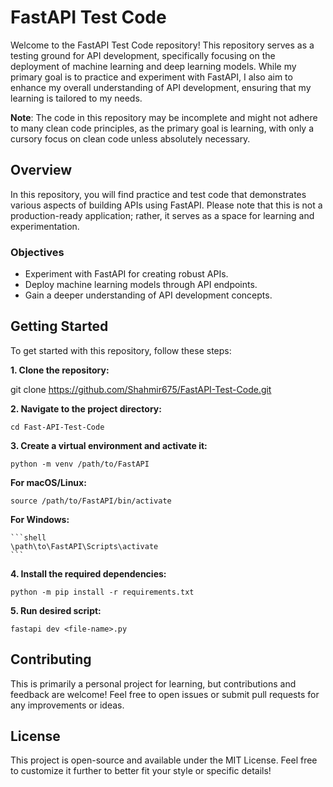 # FastAPI Test Code

Welcome to the FastAPI Test Code repository! This repository serves as a testing ground for API development, specifically focusing on the deployment of machine learning and deep learning models. While my primary goal is to practice and experiment with FastAPI, I also aim to enhance my overall understanding of API development, ensuring that my learning is tailored to my needs.

**Note**: The code in this repository may be incomplete and might not adhere to many clean code principles, as the primary goal is learning, with only a cursory focus on clean code unless absolutely necessary.

## Overview

In this repository, you will find practice and test code that demonstrates various aspects of building APIs using FastAPI. Please note that this is not a production-ready application; rather, it serves as a space for learning and experimentation.

### Objectives

- Experiment with FastAPI for creating robust APIs.
- Deploy machine learning models through API endpoints.
- Gain a deeper understanding of API development concepts.

## Getting Started

To get started with this repository, follow these steps:

**1. Clone the repository:**
   
   git clone https://github.com/Shahmir675/FastAPI-Test-Code.git
   


**2. Navigate to the project directory:**

    cd Fast-API-Test-Code
    

**3. Create a virtual environment and activate it:**

    python -m venv /path/to/FastAPI

**For macOS/Linux:**

    source /path/to/FastAPI/bin/activate

**For Windows:**

    ```shell
    \path\to\FastAPI\Scripts\activate
    ```

**4. Install the required dependencies:**

    python -m pip install -r requirements.txt

**5. Run desired script:**

    fastapi dev <file-name>.py

## Contributing

This is primarily a personal project for learning, but contributions and feedback are welcome! Feel free to open issues or submit pull requests for any improvements or ideas.

## License

This project is open-source and available under the MIT License. Feel free to customize it further to better fit your style or specific details!